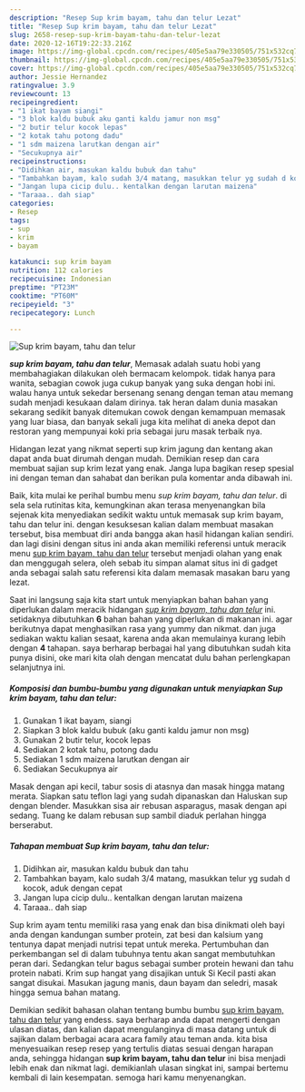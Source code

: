 ```yaml
---
description: "Resep Sup krim bayam, tahu dan telur Lezat"
title: "Resep Sup krim bayam, tahu dan telur Lezat"
slug: 2658-resep-sup-krim-bayam-tahu-dan-telur-lezat
date: 2020-12-16T19:22:33.216Z
image: https://img-global.cpcdn.com/recipes/405e5aa79e330505/751x532cq70/sup-krim-bayam-tahu-dan-telur-foto-resep-utama.jpg
thumbnail: https://img-global.cpcdn.com/recipes/405e5aa79e330505/751x532cq70/sup-krim-bayam-tahu-dan-telur-foto-resep-utama.jpg
cover: https://img-global.cpcdn.com/recipes/405e5aa79e330505/751x532cq70/sup-krim-bayam-tahu-dan-telur-foto-resep-utama.jpg
author: Jessie Hernandez
ratingvalue: 3.9
reviewcount: 13
recipeingredient:
- "1 ikat bayam siangi"
- "3 blok kaldu bubuk aku ganti kaldu jamur non msg"
- "2 butir telur kocok lepas"
- "2 kotak tahu potong dadu"
- "1 sdm maizena larutkan dengan air"
- "Secukupnya air"
recipeinstructions:
- "Didihkan air, masukan kaldu bubuk dan tahu"
- "Tambahkan bayam, kalo sudah 3/4 matang, masukkan telur yg sudah d kocok, aduk dengan cepat"
- "Jangan lupa cicip dulu.. kentalkan dengan larutan maizena"
- "Taraaa.. dah siap"
categories:
- Resep
tags:
- sup
- krim
- bayam

katakunci: sup krim bayam 
nutrition: 112 calories
recipecuisine: Indonesian
preptime: "PT23M"
cooktime: "PT60M"
recipeyield: "3"
recipecategory: Lunch

---
```



![Sup krim bayam, tahu dan telur](https://img-global.cpcdn.com/recipes/405e5aa79e330505/751x532cq70/sup-krim-bayam-tahu-dan-telur-foto-resep-utama.jpg)

<b><i>sup krim bayam, tahu dan telur</i></b>, Memasak adalah suatu hobi yang membahagiakan dilakukan oleh bermacam kelompok. tidak hanya para wanita, sebagian cowok juga cukup banyak yang suka dengan hobi ini. walau hanya untuk sekedar bersenang senang dengan teman atau memang sudah menjadi kesukaan dalam dirinya. tak heran dalam dunia masakan sekarang sedikit banyak ditemukan cowok dengan kemampuan memasak yang luar biasa, dan banyak sekali juga kita melihat di aneka depot dan restoran yang mempunyai koki pria sebagai juru masak terbaik nya.

Hidangan lezat yang nikmat seperti sup krim jagung dan kentang akan dapat anda buat dirumah dengan mudah. Demikian resep dan cara membuat sajian sup krim lezat yang enak. Janga lupa bagikan resep spesial ini dengan teman dan sahabat dan berikan pula komentar anda dibawah ini.

Baik, kita mulai ke perihal bumbu menu <i>sup krim bayam, tahu dan telur</i>. di sela sela rutinitas kita, kemungkinan akan terasa menyenangkan bila sejenak kita menyediakan sedikit waktu untuk memasak sup krim bayam, tahu dan telur ini. dengan kesuksesan kalian dalam membuat masakan tersebut, bisa membuat diri anda bangga akan hasil hidangan kalian sendiri. dan lagi disini dengan situs ini anda akan memiliki referensi untuk meracik menu <u>sup krim bayam, tahu dan telur</u> tersebut menjadi olahan yang enak dan menggugah selera, oleh sebab itu simpan alamat situs ini di gadget anda sebagai salah satu referensi kita dalam memasak masakan baru yang lezat.


Saat ini langsung saja kita start untuk menyiapkan bahan bahan yang diperlukan dalam meracik hidangan <u><i>sup krim bayam, tahu dan telur</i></u> ini. setidaknya dibutuhkan <b>6</b> bahan bahan yang diperlukan di makanan ini. agar berikutnya dapat menghasilkan rasa yang yummy dan nikmat. dan juga sediakan waktu kalian sesaat, karena anda akan memulainya kurang lebih dengan <b>4</b> tahapan. saya berharap berbagai hal yang dibutuhkan sudah kita punya disini, oke mari kita olah dengan mencatat dulu bahan perlengkapan selanjutnya ini.

<!--inarticleads1-->

##### Komposisi dan bumbu-bumbu yang digunakan untuk menyiapkan Sup krim bayam, tahu dan telur:

1. Gunakan 1 ikat bayam, siangi
1. Siapkan 3 blok kaldu bubuk (aku ganti kaldu jamur non msg)
1. Gunakan 2 butir telur, kocok lepas
1. Sediakan 2 kotak tahu, potong dadu
1. Sediakan 1 sdm maizena larutkan dengan air
1. Sediakan Secukupnya air


Masak dengan api kecil, tabur sosis di atasnya dan masak hingga matang merata. Siapkan satu teflon lagi yang sudah dipanaskan dan Haluskan sup dengan blender. Masukkan sisa air rebusan asparagus, masak dengan api sedang. Tuang ke dalam rebusan sup sambil diaduk perlahan hingga berserabut. 

<!--inarticleads2-->

##### Tahapan membuat Sup krim bayam, tahu dan telur:

1. Didihkan air, masukan kaldu bubuk dan tahu
1. Tambahkan bayam, kalo sudah 3/4 matang, masukkan telur yg sudah d kocok, aduk dengan cepat
1. Jangan lupa cicip dulu.. kentalkan dengan larutan maizena
1. Taraaa.. dah siap


Sup krim ayam tentu memiliki rasa yang enak dan bisa dinikmati oleh bayi anda dengan kandungan sumber protein, zat besi dan kalsium yang tentunya dapat menjadi nutrisi tepat untuk mereka. Pertumbuhan dan perkembangan sel di dalam tubuhnya tentu akan sangat membutuhkan peran dari. Sedangkan telur bagus sebagai sumber protein hewani dan tahu protein nabati. Krim sup hangat yang disajikan untuk Si Kecil pasti akan sangat disukai. Masukan jagung manis, daun bayam dan seledri, masak hingga semua bahan matang. 

Demikian sedikit bahasan olahan tentang bumbu bumbu <u>sup krim bayam, tahu dan telur</u> yang endess. saya berharap anda dapat mengerti dengan ulasan diatas, dan kalian dapat mengulanginya di masa datang untuk di sajikan dalam berbagai acara acara family atau teman anda. kita bisa menyesuaikan resep resep yang tertulis diatas sesuai dengan harapan anda, sehingga hidangan <b>sup krim bayam, tahu dan telur</b> ini bisa menjadi lebih enak dan nikmat lagi. demikianlah ulasan singkat ini, sampai bertemu kembali di lain kesempatan. semoga hari kamu menyenangkan.
